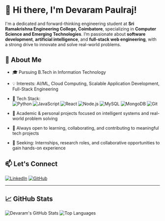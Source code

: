 # 👋 Hi there, I'm Devaram Paulraj!

I'm a dedicated and forward-thinking engineering student at **Sri Ramakrishna Engineering College, Coimbatore**, specializing in **Computer Science and Emerging Technologies**. I’m passionate about **software development**, **artificial intelligence**, and **full-stack web engineering**, with a strong drive to innovate and solve real-world problems.

## 🌟 About Me

- 🎓 Pursuing B.Tech in Information Technology 
- 💡 Interests: AI/ML, Cloud Computing, Scalable Application Development, Full-Stack Engineering  
- 🧠 Tech Stack:  
  ![Python](https://img.shields.io/badge/-Python-3776AB?style=flat&logo=python&logoColor=white)
  ![JavaScript](https://img.shields.io/badge/-JavaScript-F7DF1E?style=flat&logo=javascript&logoColor=black)
  ![React](https://img.shields.io/badge/-React-61DAFB?style=flat&logo=react&logoColor=black)
  ![Node.js](https://img.shields.io/badge/-Node.js-339933?style=flat&logo=node.js&logoColor=white)
  ![MySQL](https://img.shields.io/badge/-MySQL-4479A1?style=flat&logo=mysql&logoColor=white)
  ![MongoDB](https://img.shields.io/badge/-MongoDB-47A248?style=flat&logo=mongodb&logoColor=white)
  ![Git](https://img.shields.io/badge/-Git-F05032?style=flat&logo=git&logoColor=white)

- 📂 Academic & personal projects focused on intelligent systems and real-world problem solving  
- 🤝 Always open to learning, collaborating, and contributing to meaningful tech projects  
- 🎯 Seeking: Internships, research roles, and collaborative opportunities to gain hands-on experience

## 📫 Let's Connect

[![LinkedIn](https://img.shields.io/badge/-LinkedIn-0A66C2?style=flat&logo=linkedin&logoColor=white)](https://www.linkedin.com/in/devaram-paulraj-1953a4300/)
[![GitHub](https://img.shields.io/badge/-GitHub-181717?style=flat&logo=github&logoColor=white)]([https://github.com/devaram-paulraj](https://github.com/Devarampaulraj))

---

<!-- Optional: GitHub stats -->

## 📈 GitHub Stats

![Devaram's GitHub Stats](https://github-readme-stats.vercel.app/api?username=devaram-paulraj&show_icons=true&theme=default)
![Top Languages](https://github-readme-stats.vercel.app/api/top-langs/?username=devaram-paulraj&layout=compact&theme=default)

